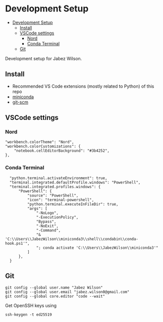 # Development Setup

- [Development Setup](#development-setup)
  - [Install](#install)
  - [VSCode settings](#vscode-settings)
    - [Nord](#nord)
    - [Conda Terminal](#conda-terminal)
  - [Git](#git)

Development setup for Jabez Wilson.

## Install

- Recommended VS Code extensions (mostly related to Python) of this repo
- [miniconda](https://docs.conda.io/en/latest/miniconda.html)
- [git-scm](https://git-scm.com/download/win)

## VSCode settings

### Nord

```
"workbench.colorTheme": "Nord",
"workbench.colorCustomizations": {
    "notebook.cellEditorBackground": "#3b4252",
},
```

### Conda Terminal

```
  "python.terminal.activateEnvironment": true,
  "terminal.integrated.defaultProfile.windows": "PowerShell",
  "terminal.integrated.profiles.windows": {
      "PowerShell": {
          "source": "PowerShell",
          "icon": "terminal-powershell",
          "python.terminal.executeInFileDir": true,
          "args": [
              "-NoLogo",
              "-ExecutionPolicy",
              "Bypass",
              "-NoExit",
              "-Command",
              "& 'C:\\Users\\JabezWilson\\miniconda3\\shell\\condabin\\conda-hook.ps1'",
              "; conda activate 'C:\\Users\\JabezWilson\\miniconda3'"
          ]
      },
  }
```


## Git

```
git config --global user.name "Jabez Wilson"
git config --global user.email "jabez.wilson0@gmail.com"
git config --global core.editor "code --wait"
```

Get OpenSSH keys using

```
ssh-keygen -t ed25519
```